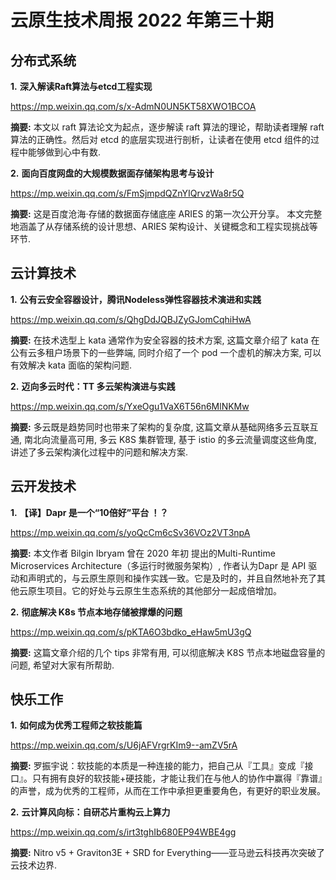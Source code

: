 # 云原生技术周报 2022 年第三十期

## 分布式系统

**1.** **深入解读Raft算法与etcd工程实现**

https://mp.weixin.qq.com/s/x-AdmN0UN5KT58XWO1BCOA

**摘要:** 本文以 raft 算法论文为起点，逐步解读 raft 算法的理论，帮助读者理解 raft 算法的正确性。然后对 etcd 的底层实现进行剖析，让读者在使用 etcd 组件的过程中能够做到心中有数.

**2.** **面向百度网盘的大规模数据面存储架构思考与设计**

https://mp.weixin.qq.com/s/FmSjmpdQZnYIQrvzWa8r5Q

**摘要:** 这是百度沧海·存储的数据面存储底座 ARIES 的第一次公开分享。 本文完整地涵盖了从存储系统的设计思想、ARIES 架构设计、关键概念和工程实现挑战等环节. 

## 云计算技术

**1.** **公有云安全容器设计，腾讯Nodeless弹性容器技术演进和实践**

https://mp.weixin.qq.com/s/QhgDdJQBJZyGJomCqhiHwA

**摘要:** 在技术选型上 kata 通常作为安全容器的技术方案, 这篇文章介绍了 kata 在公有云多租户场景下的一些弊端, 同时介绍了一个 pod 一个虚机的解决方案, 可以有效解决 kata 面临的架构问题.

**2.** **迈向多云时代：TT 多云架构演进与实践**

https://mp.weixin.qq.com/s/YxeOgu1VaX6T56n6MlNKMw

**摘要:** 多云既是趋势同时也带来了架构的复杂度, 这篇文章从基础网络多云互联互通, 南北向流量高可用, 多云 K8S 集群管理, 基于 istio 的多云流量调度这些角度, 讲述了多云架构演化过程中的问题和解决方案.

## 云开发技术

**1.** **【译】Dapr 是一个“10倍好”平台 ！？**

https://mp.weixin.qq.com/s/yoQcCm6cSv36VOz2VT3npA

**摘要:** 本文作者 Bilgin Ibryam 曾在 2020 年初 提出的Multi-Runtime Microservices Architecture（多运行时微服务架构）, 作者认为Dapr 是 API 驱动和声明式的，与云原生原则和操作实践一致。它是及时的，并且自然地补充了其他云原生项目。它的好处与云原生生态系统的其他部分一起成倍增加。

**2.** **彻底解决 K8s 节点本地存储被撑爆的问题**

https://mp.weixin.qq.com/s/pKTA6O3bdko_eHaw5mU3gQ

**摘要:** 这篇文章介绍的几个 tips 非常有用, 可以彻底解决 K8S 节点本地磁盘容量的问题, 希望对大家有所帮助.

## 快乐工作

**1.** **如何成为优秀工程师之软技能篇**

https://mp.weixin.qq.com/s/U6jAFVrgrKIm9--amZV5rA

**摘要:** 罗振宇说：软技能的本质是一种连接的能力，把自己从『工具』变成『接口』。只有拥有良好的软技能+硬技能，才能让我们在与他人的协作中赢得『靠谱』的声誉，成为优秀的工程师，从而在工作中承担更重要角色，有更好的职业发展。

**2.** **云计算风向标：自研芯片重构云上算力**

https://mp.weixin.qq.com/s/irt3tghIb680EP94WBE4gg

**摘要:** Nitro v5 + Graviton3E + SRD for Everything——亚马逊云科技再次突破了云技术边界.


